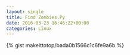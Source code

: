 ```yaml
---
layout: single                                                                                                              
title: Find Zombies.Py                                                                                                                       
date: 2016-03-23 16:46:22+00:00                                                                                                                        
categories: Linux                                                                                                                
---                                                                                                                              
```


{% gist makeittotop/bada0b1566c1c6fe9a6b %}                                                                                                           

